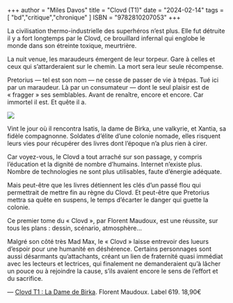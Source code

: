 +++
author = "Miles Davos"
title = "Clovd (T1)"
date = "2024-02-14"
tags = [
    "bd","critique","chronique"
]
ISBN = "9782810207053"
+++

La civilisation thermo-industrielle des superhéros n’est plus. Elle fut détruite il y a fort longtemps par le Clovd, ce brouillard infernal qui englobe le monde dans son étreinte toxique, meurtrière.

La nuit venue, les maraudeurs émergent de leur torpeur. Gare à celles et ceux qui s’attarderaient sur le chemin. La mort sera leur seule récompense.

Pretorius — tel est son nom — ne cesse de passer de vie à trépas. Tué ici par un maraudeur. Là par un consumateur — dont le seul plaisir est de « fragger » ses semblables. Avant de renaître, encore et encore. Car immortel il est. Et quête il a.

![](/images/clovd-t1.jpeg)

Vint le jour où il rencontra Isatis, la dame de Birka, une valkyrie, et Xantia, sa fidèle compagnonne. Soldates d’élite d’une colonie nomade, elles risquent leurs vies pour récupérer des livres dont l’époque n’a plus rien à cirer.

Car voyez-vous, le Clovd a tout arraché sur son passage, y compris l’éducation et la dignité de nombre d’humains. Internet n’existe plus. Nombre de technologies ne sont plus utilisables, faute d’énergie adéquate.

Mais peut-être que les livres détiennent les clés d’un passé flou qui permettrait de mettre fin au règne du Clovd. Et peut-être que Pretorius mettra sa quête en suspens, le temps d’écarter le danger qui guette la colonie.

Ce premier tome du « Clovd », par Florent Maudoux, est une réussite, sur tous les plans : dessin, scénario, atmosphère…

Malgré son côté très Mad Max, le « Clovd » laisse entrevoir des lueurs d’espoir pour une humanité en déshérence. Certains personnages sont aussi désarmants qu’attachants, créant un lien de fraternité quasi immédiat avec les lecteurs et lectrices, qui finalement ne demanderaient qu’à lâcher un pouce ou à rejoindre la cause, s’ils avaient encore le sens de l’effort et du sacrifice.

—
[Clovd T1 : La Dame de Birka](https://www.editions-ruedesevres.fr/Clovd-T1-Le-Corbeau-et-Isatis). Florent Maudoux. Label 619. 18,90€
